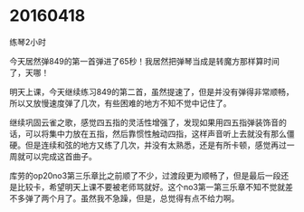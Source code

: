 # 20160418

练琴2小时

今天居然弹849的第一首弹进了65秒！我居然把弹琴当成是转魔方那样算时间了，天哪！

明天上课，今天继续练习849的第二首，虽然提速了，但是并没有弹得非常顺畅，所以又放慢速度弹了几次，有些困难的地方不知不觉中记住了。

继续巩固云雀之歌，感觉四五指的灵活性增强了，发现如果用四五指弹装饰音的话，可以将集中力放在五指，然后靠惯性触动四指，这样声音听上去就没有那么僵硬。但是连续和弦的地方又练了几次，并没有太熟悉，还是有所卡顿，感觉再过一周就可以完成这首曲子。

库劳的op20no3第三乐章比之前顺了不少，过渡段更为顺畅了，但是最后一段还是比较卡，希望明天上课不要被老师骂就好。这个no3第一第三乐章不知不觉就差不多弹了两个月了。虽然我不急躁，但是，总觉得有点不给力啊。